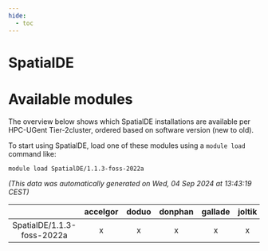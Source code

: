 ```yaml
---
hide:
  - toc
---
```


SpatialDE
=========

# Available modules


The overview below shows which SpatialDE installations are available per HPC-UGent Tier-2cluster, ordered based on software version (new to old).

To start using SpatialDE, load one of these modules using a `module load` command like:

```shell
module load SpatialDE/1.1.3-foss-2022a
```

*(This data was automatically generated on Wed, 04 Sep 2024 at 13:43:19 CEST)*  

| |accelgor|doduo|donphan|gallade|joltik|shinx|skitty|
| :---: | :---: | :---: | :---: | :---: | :---: | :---: | :---: |
|SpatialDE/1.1.3-foss-2022a|x|x|x|x|x|-|x|
